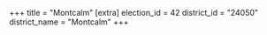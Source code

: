 +++
title = "Montcalm"
[extra]
election_id = 42
district_id = "24050"
district_name = "Montcalm"
+++
